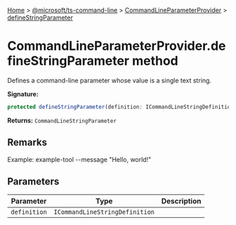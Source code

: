 [Home](./index) &gt; [@microsoft/ts-command-line](./ts-command-line.md) &gt; [CommandLineParameterProvider](./ts-command-line.commandlineparameterprovider.md) &gt; [defineStringParameter](./ts-command-line.commandlineparameterprovider.definestringparameter.md)

# CommandLineParameterProvider.defineStringParameter method

Defines a command-line parameter whose value is a single text string.

**Signature:**
```javascript
protected defineStringParameter(definition: ICommandLineStringDefinition): CommandLineStringParameter;
```
**Returns:** `CommandLineStringParameter`

## Remarks

Example: example-tool --message "Hello, world!"

## Parameters

|  Parameter | Type | Description |
|  --- | --- | --- |
|  `definition` | `ICommandLineStringDefinition` |  |

